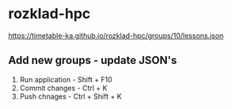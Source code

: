 # rozklad-hpc
https://timetable-ka.github.io/rozklad-hpc/groups/10/lessons.json

## Add new groups - update JSON's

1. Run application - Shift + F10
1. Commit changes - Ctrl + K
1. Push chnages - Ctrl + Shift + K

